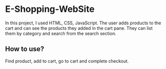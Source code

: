 # E-Shopping-WebSite

In this project, I used HTML, CSS, JavaScript. The user adds products to the cart and can see the products they added in the cart pane. They can list them by category and search from the search section. 

<h2 align="left">How to use?</h2>
Find product, add to cart, go to cart and complete checkout.
